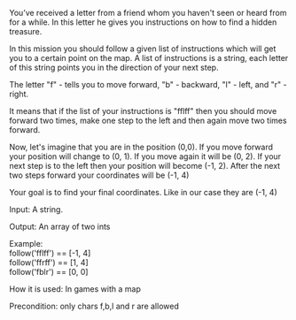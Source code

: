 You’ve received a letter from a friend whom you haven't seen or heard from for a while. In this letter he gives you instructions on how to find a hidden treasure.

In this mission you should follow a given list of instructions which will get you to a certain point on the map. A list of instructions is a string, each letter of this string points you in the direction of your next step.

The letter "f" - tells you to move forward, "b" - backward, "l" - left, and "r" - right.

It means that if the list of your instructions is "fflff" then you should move forward two times, make one step to the left and then again move two times forward.

Now, let's imagine that you are in the position (0,0). If you move forward your position will change to (0, 1). If you move again it will be (0, 2). If your next step is to the left then your position will become (-1, 2). After the next two steps forward your coordinates will be (-1, 4)

Your goal is to find your final coordinates. Like in our case they are (-1, 4)

Input: A string.

Output: An array of two ints

Example:  
follow('fflff') == [-1, 4]  
follow('ffrff') == [1, 4]  
follow('fblr') == [0, 0]  


How it is used: In games with a map

Precondition: only chars f,b,l and r are allowed 